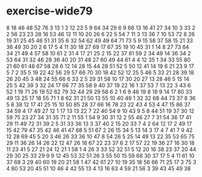 # exercise-wide79
8
18
46
48
52
76
3
13
1
2
12
23
5
9
64
34
29
6
9
68
13
16
41
27
34
10
3
33
2
2
56
23
23
28
16
53
46
12
11
10
20
26
6
22
5
54
7
11
3
13
36
7
10
53
72
8
26
19
31
25
45
46
51
31
35
6
32
54
62
49
49
64
71
73
5
9
15
58
37
58
15
21
33
36
49
30
20
2
6
17
5
4
11
30
18
27
69
17
67
35
19
10
45
31
1
14
8
27
73
64
34
21
49
4
57
58
10
61
2
31
4
17
21
25
2
15
22
37
81
59
2
34
49
14
36
34
2
53
64
31
32
46
28
36
40
20
31
48
27
60
49
44
61
4
4
12
35
1
34
33
55
80
21
60
61
48
67
58
28
6
12
14
28
15
44
28
51
52
5
50
12
41
14
19
6
21
23
9
17
5
7
2
35
5
19
22
42
56
29
57
66
70
30
18
42
52
12
25
5
46
5
33
21
28
39
18
26
20
45
3
48
24
55
66
6
33
2
5
29
31
58
10
17
30
20
27
13
28
46
5
15
14
25
5
42
39
3
32
24
17
66
77
35
58
9
40
37
19
22
16
1
37
53
7
13
22
3
43
6
52
1
19
71
26
19
52
62
79
32
44
29
29
58
6
2
1
6
9
46
19
8
19
9
14
17
80
33
49
13
25
17
18
55
71
1
8
62
31
21
50
13
55
10
40
49
1
32
32
68
44
73
37
8
36
5
8
38
12
17
41
25
15
10
50
85
28
37
66
16
78
23
22
43
4
53
4
47
15
86
37
34
59
4
17
49
27
12
1
17
13
13
22
7
22
40
54
9
10
43
9
5
8
44
51
19
37
30
12
59
75
23
27
34
31
35
71
2
11
55
1
54
9
30
31
12
2
55
46
27
7
31
54
36
17
41
29
11
49
72
31
39
2
5
31
33
36
13
3
37
40
2
15
20
33
7
4
2
64
12
17
2
49
17
15
42
79
47
35
42
46
41
47
68
5
51
67
2
26
15
34
5
13
14
3
17
4
7
41
7
9
42
12
28
69
45
5
20
3
46
26
33
36
10
47
8
54
26
5
25
14
49
13
22
35
53
65
75
29
11
36
26
14
26
22
12
47
26
18
67
22
23
37
6
2
17
57
22
19
36
27
16
30
18
11
23
41
5
27
21
24
12
21
1
58
1
4
26
3
33
52
32
51
5
12
20
16
38
23
37
20
44
29
30
25
33
29
9
9
12
45
53
32
51
26
3
55
50
15
59
68
30
37
17
5
4
11
61
10
37
68
3
29
40
60
19
20
21
58
1
47
42
61
27
10
19
35
18
56
66
71
25
17
3
75
3
4
80
53
20
45
51
10
46
4
42
55
13
4
13
16
63
4
59
21
56
3
39
43
45
49
38
